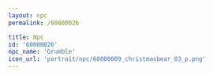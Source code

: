 ```yaml
---
layout: npc
permalink: /60000026

title: Npc
id: '60000026'
npc_name: 'Grumble'
icon_url: 'portrait/npc/60000009_christmasbear_03_p.png'
---
```

